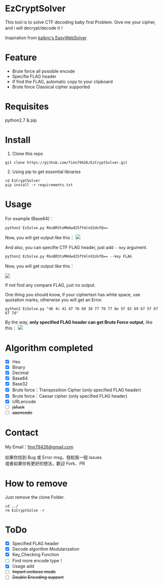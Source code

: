 # EzCryptSolver

This tool is to solve CTF decoding baby first Problem.
Give me your cipher, and i will decrypt/decode it！

Inspiration from [kaibro's EasyWebSolver](https://github.com/w181496/EasySolver)

# Feature

- Brute force all possible encode
- Specifie FLAG header
- If find the FLAG, automatic copy to your clipboard
- Brute force Classical cipher supported

# Requisites

python2.7 & pip

# Install

1. Clone this repo

```Shell
git clone https://github.com/finn79426/EzCryptSolver.git
```

2. Using pip to get essential libraries

```shell
cd EzCryptSolver
pip install -r requirements.txt
```

# Usage

For example (Base64)：

```Shell
python2 EzSolve.py RkxBR3toMHdwd25fYmlnX2dnfQ==
```

Now, you will get output like this：
![](https://i.imgur.com/N3DfWgv.png)

And also, you can specifie CTF FLAG header, just add `--key` argument.

```Shell
python2 EzSolve.py RkxBR3toMHdwd25fYmlnX2dnfQ== --key FLAG
```

Now, you will get output like this：

![](https://i.imgur.com/l8ukYqt.png)

If not find any compare FLAG, just no output.

One thing you should know, if your ciphertext has white space, use quotation marks, otherwise you will get an Error.

```Shell
python2 EzSolve.py "46 4c 41 47 7b 68 30 77 70 77 6e 5f 62 69 67 5f 67 67 7d"
```

By the way, **only specified FLAG header can get Brute Force output**, like this：
![](https://i.imgur.com/H8OweEh.png)


# Algorithm completed

- [x] Hex
- [x] Binary
- [x] Decimal
- [x] Base64
- [x] Base32
- [x] Brute force：Transposition Cipher (only specified FLAG header)
- [x] Brute force：Caesar cipher (only specified FLAG header)
- [x] URLencode
- [ ] ~~jsfuck~~
- [ ] ~~aaencode~~

# Contact

My Email：finn79426@gmail.com

如果你找到 Bug 或 Error msg，發給我一個 issues <br>
或者如果你有更好的想法，歡迎 Fork、PR

# How to remove

Just remove the clone Folder.

```Shell
cd ../
rm EzCryptSolve -r
```

# ToDo

- [x] Specified FLAG header
- [x] Decode algorithm Modularization
- [x] Key_Checking Function
- [ ] Find more encode type！
- [x] Usage add
- [ ] ~~Import verbose mode~~
- [ ] ~~Double Encoding support~~
